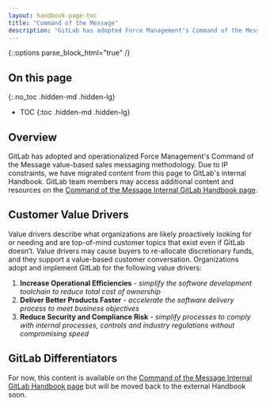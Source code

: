 ```yaml
---
layout: handbook-page-toc
title: "Command of the Message"
description: "GitLab has adopted Force Management's Command of the Message customer value-based sales messaging framework and methodology" 
---
```


{::options parse_block_html="true" /}

## On this page
{:.no_toc .hidden-md .hidden-lg}

- TOC
{:toc .hidden-md .hidden-lg}

## Overview

GitLab has adopted and operationalized Force Management's Command of the Message value-based sales messaging methodology. Due to IP constraints, we have migrated content from this page to GitLab's internal Handbook. GitLab team members may access additional content and resources on the [Command of the Message Internal GitLab Handbook page](https://internal-handbook.gitlab.io/sales/command-of-the-message/).

## Customer Value Drivers

Value drivers describe what organizations are likely proactively looking for or needing and are top-of-mind customer topics that exist even if GitLab doesn’t. Value drivers may cause buyers to re-allocate discretionary funds, and they support a value-based customer conversation. Organizations adopt and implement GitLab for the following value drivers:
1.  **Increase Operational Efficiencies** - _simplify the software development toolchain to reduce total cost of ownership_
1.  **Deliver Better Products Faster** - _accelerate the software delivery process to meet business objectives_
1.  **Reduce Security and Compliance Risk** - _simplify processes to comply with internal processes, controls and industry regulations without compromising speed_

## GitLab Differentiators

For now, this content is available on the [Command of the Message Internal GitLab Handbook page](https://internal-handbook.gitlab.io/sales/command-of-the-message/) but will be moved back to the external Handbook soon.
